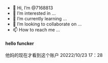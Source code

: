 - 👋 Hi, I’m @7168813
- 👀 I’m interested in ...
- 🌱 I’m currently learning ...
- 💞️ I’m looking to collaborate on ...
- 📫 How to reach me ...

<!---
7168813/7168813 is a ✨ special ✨ repository because its `README.md` (this file) appears on your GitHub profile.
You can click the Preview link to take a look at your changes.
--->

#### hello funcker
他妈的现在才看到这个账户  20222/10/23 17：28
